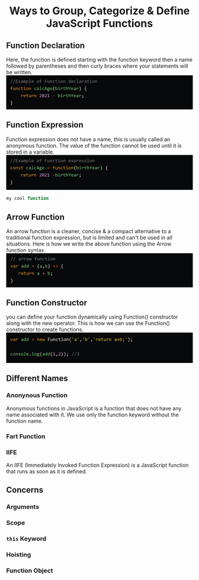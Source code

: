 <h1 align="center"> Ways to Group, Categorize & Define JavaScript Functions </h1>

## Function Declaration

Here, the function is defined starting with the function keyword then a name followed by parentheses and then curly braces where your statements will be written.  
<img src="functionDeclaration.png" align="center">

## Function Expression

Function expression does not have a name, this is usually called an anonymous function. The value of the function cannot be used until it is stored in a variable.  
<img src="functionExpression.png" align="center">

```js
my cool function
```

## Arrow Function

An arrow function is a cleaner, concise & a compact alternative to a traditional function expression, but is limited and can't be used in all situations. Here is how we write the above function using the Arrow function syntax.
<img src="arrowFunction.png" align="center">

## Function Constructor

you can define your function dynamically using Function() constructor along with the new operator. This is how we can use the Function() constructor to create functions.
<img src="functionConstructor.png" align="center">

## Different Names

### Anonynous Function

Anonymous functions in JavaScript is a function that does not have any name associated with it. We use only the function keyword without the function name.

### Fart Function

### IIFE

An IIFE (Immediately Invoked Function Expression) is a JavaScript function that runs as soon as it is defined.

## Concerns

### Arguments

### Scope

### `this` Keyword

### Hoisting

### Function Object
